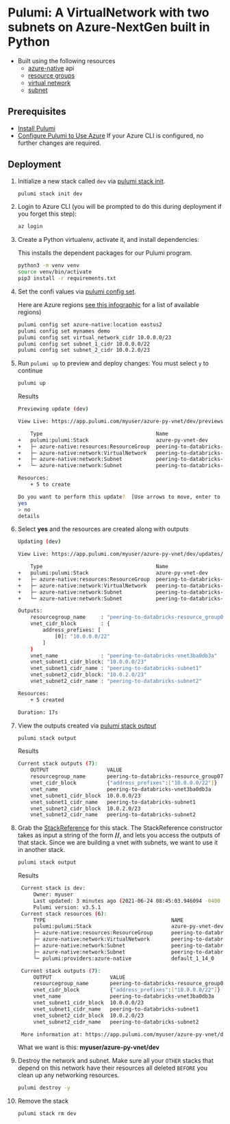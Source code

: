 # Pulumi:  A VirtualNetwork with two subnets on Azure-NextGen built in Python
* Built using the following resources
  * [azure-native](https://www.pulumi.com/docs/reference/pkg/azure-nextgen/) api
  * [resource groups](https://www.pulumi.com/docs/reference/pkg/azure-native/resources/resourcegroup/)
  * [virtual network](https://www.pulumi.com/docs/reference/pkg/azure-native/network/virtualnetwork/)
  * [subnet](https://www.pulumi.com/docs/reference/pkg/azure-native/network/subnet/)

## Prerequisites

* [Install Pulumi](https://www.pulumi.com/docs/get-started/install/)
* [Configure Pulumi to Use Azure](https://www.pulumi.com/docs/intro/cloud-providers/azure/setup/) If your Azure CLI is configured, no further changes are required.

## Deployment

1. Initialize a new stack called `dev` via [pulumi stack init](https://www.pulumi.com/docs/reference/cli/pulumi_stack_init/).
   ```bash
   pulumi stack init dev
   ```

1. Login to Azure CLI (you will be prompted to do this during deployment if you forget this step):
    ```bash
    az login
    ```

1. Create a Python virtualenv, activate it, and install dependencies:

    This installs the dependent packages for our Pulumi program.

    ```bash
    python3 -m venv venv
    source venv/bin/activate
    pip3 install -r requirements.txt
    ```

1. Set the confi values via [pulumi config set](https://www.pulumi.com/docs/reference/cli/pulumi_config_set/).

   Here are Azure regions [see this infographic](https://azure.microsoft.com/en-us/global-infrastructure/regions/) for a list of available regions)

   ```bash
   pulumi config set azure-native:location eastus2
   pulumi config set mynames demo
   pulumi config set virtual_network_cidr 10.0.0.0/23
   pulumi config set subnet_1_cidr 10.0.0.0/22
   pulumi config set subnet_2_cidr 10.0.2.0/23
   ```
1. Run `pulumi up` to preview and deploy changes: You must select `y` to continue
  
    ```bash
    pulumi up
    ```
    Results
    ```bash
    Previewing update (dev)

    View Live: https://app.pulumi.com/myuser/azure-py-vnet/dev/previews/e31a02c1-c98e-4147-a0df-ebdd14e7f473

        Type                                     Name                                  Plan       
    +   pulumi:pulumi:Stack                      azure-py-vnet-dev                     create     
    +   ├─ azure-native:resources:ResourceGroup  peering-to-databricks-resource_group  create     
    +   ├─ azure-native:network:VirtualNetwork   peering-to-databricks-vnet            create     
    +   ├─ azure-native:network:Subnet           peering-to-databricks-subnet1         create     
    +   └─ azure-native:network:Subnet           peering-to-databricks-subnet2         create     
    
    Resources:
        + 5 to create

    Do you want to perform this update?  [Use arrows to move, enter to select, type to filter]
    yes
    > no
    details
    ```
1. Select **yes** and the resources are created along with outputs
    ```bash
    Updating (dev)

    View Live: https://app.pulumi.com/myuser/azure-py-vnet/dev/updates/9

        Type                                     Name                                  Status      
    +   pulumi:pulumi:Stack                      azure-py-vnet-dev                     created     
    +   ├─ azure-native:resources:ResourceGroup  peering-to-databricks-resource_group  created     
    +   ├─ azure-native:network:VirtualNetwork   peering-to-databricks-vnet            created     
    +   ├─ azure-native:network:Subnet           peering-to-databricks-subnet2         created     
    +   └─ azure-native:network:Subnet           peering-to-databricks-subnet1         created     
    
    Outputs:
        resourcegroup_name     : "peering-to-databricks-resource_group07399224"
        vnet_cidr_block        : {
            address_prefixes: [
                [0]: "10.0.0.0/22"
            ]
        }
        vnet_name              : "peering-to-databricks-vnet3ba0db3a"
        vnet_subnet1_cidr_block: "10.0.0.0/23"
        vnet_subnet1_cidr_name : "peering-to-databricks-subnet1"
        vnet_subnet2_cidr_block: "10.0.2.0/23"
        vnet_subnet2_cidr_name : "peering-to-databricks-subnet2"

    Resources:
        + 5 created

    Duration: 17s
    ```

1. View the outputs created via [pulumi stack output](https://www.pulumi.com/docs/reference/cli/pulumi_stack_output/)
   ```bash
   pulumi stack output
   ```
   Results

    ```bash
    Current stack outputs (7):
        OUTPUT                   VALUE
        resourcegroup_name       peering-to-databricks-resource_group07399224
        vnet_cidr_block          {"address_prefixes":["10.0.0.0/22"]}
        vnet_name                peering-to-databricks-vnet3ba0db3a
        vnet_subnet1_cidr_block  10.0.0.0/23
        vnet_subnet1_cidr_name   peering-to-databricks-subnet1
        vnet_subnet2_cidr_block  10.0.2.0/23
        vnet_subnet2_cidr_name   peering-to-databricks-subnet2
    ```

1. Grab the [StackReference](https://www.pulumi.com/docs/intro/concepts/organizing-stacks-projects/#inter-stack-dependencies) for this stack. The StackReference constructor takes as input a string of the form **<organization>/<project>/<stack>**, and lets you access the outputs of that stack.
   Since we are building a vnet with subnets, we want to use it in another stack.
   ```bash
   pulumi stack output
   ```

   Results
   ```bash
    Current stack is dev:
        Owner: myuser
        Last updated: 3 minutes ago (2021-06-24 08:45:03.946094 -0400 EDT)
        Pulumi version: v3.5.1
    Current stack resources (6):
        TYPE                                         NAME
        pulumi:pulumi:Stack                          azure-py-vnet-dev
        ├─ azure-native:resources:ResourceGroup      peering-to-databricks-resource_group
        ├─ azure-native:network:VirtualNetwork       peering-to-databricks-vnet
        ├─ azure-native:network:Subnet               peering-to-databricks-subnet2
        ├─ azure-native:network:Subnet               peering-to-databricks-subnet1
        └─ pulumi:providers:azure-native             default_1_14_0

    Current stack outputs (7):
        OUTPUT                   VALUE
        resourcegroup_name       peering-to-databricks-resource_group07399224
        vnet_cidr_block          {"address_prefixes":["10.0.0.0/22"]}
        vnet_name                peering-to-databricks-vnet3ba0db3a
        vnet_subnet1_cidr_block  10.0.0.0/23
        vnet_subnet1_cidr_name   peering-to-databricks-subnet1
        vnet_subnet2_cidr_block  10.0.2.0/23
        vnet_subnet2_cidr_name   peering-to-databricks-subnet2

    More information at: https://app.pulumi.com/myuser/azure-py-vnet/dev
   ```

   What we want is this:  **myuser/azure-py-vnet/dev**

1. Destroy the network and subnet. Make sure all your `OTHER` stacks that depend on this network have their resources all deleted `BEFORE` you clean up any networking resources.
    ```bash
    pulumi destroy -y
    ```

1. Remove the stack
   ```bash
   pulumi stack rm dev
   ```